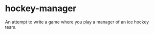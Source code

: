 hockey-manager
==============

An attempt to write a game where you play a manager of an ice hockey team.